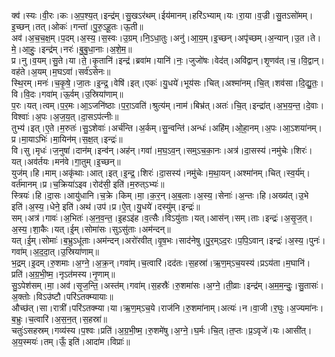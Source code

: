 

  
क्व॑।स्यः।वी॒रः।कः।अ॒प॒श्य॒त्।इन्द्र॑म्।सु॒खऽर॑थम्।ईय॑मानम्।हरि॑ऽभ्याम्।यः।रा॒या।व॒ज्री।सु॒तऽसो॑मम्।इ॒च्छन्।तत्।ओकः॑।गन्ता॑।पु॒रु॒ऽहू॒तः।ऊ॒ती॥  
अव॑।अ॒च॒च॒क्ष॒म्।प॒दम्।अ॒स्य॒।स॒स्वः।उ॒ग्रम्।नि॒ऽधा॒तुः।अनु॑।आ॒य॒म्।इ॒च्छन्।अपृ॑च्छम्।अ॒न्यान्।उ॒त।ते।मे॒।आ॒हुः॒।इन्द्र॑म्।नरः॑।बु॒बु॒धा॒नाः।अ॒शे॒म॒॥  
प्र।नु।व॒यम्।सु॒ते।या।ते॒।कृ॒तानि॑।इन्द्र॑।ब्रवा॑म।यानि॑।नः॒।जुजो॑षः।वेद॑त्।अवि॑द्वान्।शृ॒णव॑त्।च॒।वि॒द्वान्।वह॑ते।अ॒यम्।म॒घऽवा॑।सर्व॑ऽसेनः॥  
स्थि॒रम्।मनः॑।च॒कृ॒षे॒।जा॒तः।इ॒न्द्र॒।वेषि॑।इत्।एकः॑।यु॒धये॑।भूय॑सः।चित्।अश्मा॑नम्।चि॒त्।शव॑सा।दि॒द्यु॒तः॒।वि।वि॒दः।गवा॑म्।ऊ॒र्वम्।उ॒स्रिया॑णाम्॥  
प॒रः।यत्।त्वम्।प॒र॒मः।आ॒ऽजनि॑ष्ठाः।प॒रा॒ऽवति॑।श्रुत्य॑म्।नाम॑।बिभ्र॑त्।अतः॑।चि॒त्।इन्द्रा॑त्।अ॒भ॒य॒न्त॒।दे॒वाः।विश्वाः॑।अ॒पः।अ॒ज॒य॒त्।दा॒सऽप॑त्नीः॥  
तुभ्य॑।इत्।ए॒ते।म॒रुतः॑।सु॒ऽशेवाः॑।अर्च॑न्ति।अ॒र्कम्।सु॒न्वन्ति॑।अन्धः॑।अहि॑म्।ओ॒हा॒नम्।अ॒पः।आ॒ऽशया॑नम्।प्र।मा॒याऽभिः॑।मा॒यिन॑म्।स॒क्ष॒त्।इन्द्रः॑॥  
वि।सु।मृधः॑।ज॒नुषा॑।दान॑म्।इन्व॑न्।अह॑न्।गवा॑।म॒घ॒ऽव॒न्।सम्॒ऽच॒का॒नः।अत्र॑।दा॒सस्य॑।नमु॑चेः।शिरः॑।यत्।अव॑र्तयः।मन॑वे।गा॒तुम्।इ॒च्छन्॥  
युज॑म्।हि।माम्।अकृ॑थाः।आत्।इत्।इ॒न्द्र॒।शिरः॑।दा॒सस्य॑।नमु॑चेः।म॒था॒यन्।अश्मा॑नम्।चित्।स्व॒र्य॑म्।वर्त॑मानम्।प्र।च॒क्रिया॑ऽइव।रोद॑सी॒ इति॑।म॒रुत्ऽभ्यः॑॥  
स्त्रियः॑।हि।दा॒सः।आयु॑धानि।च॒क्रे।किम्।मा॒।क॒र॒न्।अ॒ब॒लाः।अ॒स्य॒।सेनाः॑।अ॒न्तः।हि।अख्य॑त्।उ॒भे इति॑।अ॒स्य॒।धेने॒ इति॑।अथ॑।उप॑।प्र।ऐ॒त्।यु॒धये॑।दस्यु॑म्।इन्द्रः॑॥  
सम्।अत्र॑।गावः॑।अ॒भितः॑।अ॒न॒व॒न्त॒।इ॒हऽइ॑ह।व॒त्सैः।विऽयु॑ताः।यत्।आस॑न्।सम्।ताः।इन्द्रः॑।अ॒सृ॒ज॒त्।अ॒स्य॒।शा॒कैः।यत्।ई॒म्।सोमा॑सः।सुऽसु॑ताः।अम॑न्दन्॥  
यत्।ई॒म्।सोमाः॑।ब॒भ्रुऽधू॑ताः।अम॑न्दन्।अरो॑रवीत्।वृ॒ष॒भः।साद॑नेषु।पु॒र॒म्ऽद॒रः।प॒पि॒ऽवान्।इन्द्रः॑।अ॒स्य॒।पुनः॑।गवा॑म्।अ॒द॒दा॒त्।उ॒स्रिया॑णाम्॥  
भ॒द्रम्।इ॒दम्।रु॒शमाः।अ॒ग्ने॒।अ॒क्र॒न्।गवा॑म्।च॒त्वारि॑।दद॑तः।स॒हस्रा॑।ऋ॒ण॒म्ऽच॒यस्य॑।प्रऽय॑ता।म॒घानि॑।प्रति॑।अ॒ग्र॒भी॒ष्म॒।नृऽत॑मस्य।नृ॒णाम्॥  
सु॒ऽपेश॑सम्।मा॒।अव॑।सृ॒ज॒न्ति॒।अस्त॑म्।गवा॑म्।स॒हस्रैः॑।रु॒शमा॑सः।अ॒ग्ने॒।ती॒व्राः।इन्द्र॑म्।अ॒म॒म॒न्दुः॒।सु॒तासः॑।अ॒क्तोः।विऽउ॑ष्टौ।परि॑ऽतक्म्यायाः॥  
औच्छ॑त्।सा।रात्री॑।परि॑ऽतक्म्या।या।ऋ॒ण॒म्ऽच॒ये।राज॑नि।रु॒शमा॑नाम्।अत्यः॑।न।वा॒जी।र॒घुः।अ॒ज्यमा॑नः।ब॒भ्रुः।च॒त्वारि॑।अ॒स॒न॒त्।स॒हस्रा॑॥  
चतुः॑ऽसहस्रम्।गव्य॑स्य।प॒श्वः।प्रति॑।अ॒ग्र॒भी॒ष्म॒।रु॒शमे॑षु।अ॒ग्ने॒।घ॒र्मः।चि॒त्।त॒प्तः।प्र॒ऽवृजे॑।यः।आसी॑त्।अ॒य॒स्मयः॑।तम्।ऊँ॒ इति॑।आदा॑म।विप्राः॑॥  

